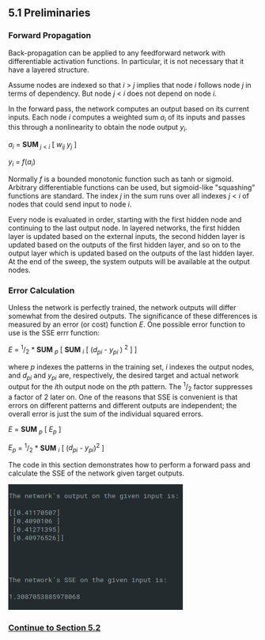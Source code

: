 ## 5.1 Preliminaries

### Forward Propagation

Back-propagation can be applied to any feedforward network with differentiable activation functions. In particular, it is not 
necessary that it have a layered structure.

Assume nodes are indexed so that <i>i</i> > <i>j</i> implies that node <i>i</i> follows node <i>j</i> in terms of dependency.
But node <i>j</i> < <i>i</i> does not depend on node <i>i</i>.

In the forward pass, the network computes an output based on its current inputs. Each node <i>i</i> computes a weighted sum
<i>a<sub>i</sub></i> of its inputs and passes this through a nonlinearity to obtain the node output <i>y<sub>i</sub></i>.

<i>a<sub>i</sub></i> = <b>SUM</b><sub><i> j</i> < <i>i</i></sub> [ <i>w<sub>ij</sub> y<sub>j</sub></i> ]

<i>y<sub>i</sub></i> = <i>f</i>(<i>a<sub>i</sub></i>)

Normally <i>f</i> is a bounded monotonic function such as tanh or sigmoid. Arbitrary differentiable functions can be used, but
sigmoid-like "squashing" functions are standard. The index <i>j</i> in the sum runs over all indexes <i>j</i> < <i>i</i> of
nodes that could send input to node <i>i</i>.

Every node is evaluated in order, starting with the first hidden node and continuing to the last output node. In layered
networks, the first hidden layer is updated based on the external inputs, the second hidden layer is updated based on the
outputs of the first hidden layer, and so on to the output layer which is updated based on the outputs of the last hidden
layer. At the end of the sweep, the system outputs will be available at the output nodes.

### Error Calculation

Unless the network is perfectly trained, the network outputs will differ somewhat from the desired outputs. The significance
of these differences is measured by an error (or cost) function <i>E</i>. One possible error function to use is the SSE
errr function:

<i>E</i> = <sup>1</sup>/<sub>2</sub> * <b>SUM</b> <sub><i>p</i></sub> [ <b>SUM</b> <sub><i>i</i></sub> [ (<i>d<sub>pi</sub>
</i> - <i>y<sub>pi</sub></i> ) <sup>2</sup> ] ]

where <i>p</i> indexes the patterns in the training set, <i>i</i> indexes the output nodes, and <i>d<sub>pi</sub></i> and
<i>y<sub>pi</sub></i> are, respectively, the desired target and actual network output for the <i>i</i>th output node on the
<i>p</i>th pattern. The <sup>1</sup>/<sub>2</sub> factor suppresses a factor of 2 later on. One of the reasons that SSE is
convenient is that errors on different patterns and different outputs are independent; the overall error is just the sum of
the individual squared errors.

<i>E</i> = <b>SUM</b> <sub><i>p</i></sub> [ <i>E<sub>p</sub></i> ]

<i>E<sub>p</sub></i> = <sup>1</sup>/<sub>2</sub> * <b>SUM</b> <sub><i>i</i></sub> [ (<i>d<sub>pi</sub></i> -
<i>y<sub>pi</sub></i>)<sup>2</sup> ]

The code in this section demonstrates how to perform a forward pass and calculate the SSE of the network given target
outputs.

![Graphs](https://github.com/jlehett/Neural-Smithing/blob/master/5.%20Back-Propagation/5.1%20Preliminaries/images/1.png)

### [Continue to Section 5.2](https://github.com/jlehett/Neural-Smithing/tree/master/5.%20Back-Propagation/5.2%20Back-Propagation:%20The%20Derivative%20Calculation)

